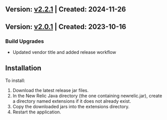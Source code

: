 ## Version: [v2.2.1](https://github.com/newrelic-experimental/newrelic-java-quarkus/releases/tag/v2.2.1) | Created: 2024-11-26



## Version: [v2.0.1](https://github.com/newrelic-experimental/newrelic-java-quarkus/releases/tag/v2.0.1) | Created: 2023-10-16
### Build Upgrades
- Updated vendor title and added release workflow


## Installation

To install:

1. Download the latest release jar files.
2. In the New Relic Java directory (the one containing newrelic.jar), create a directory named extensions if it does not already exist.
3. Copy the downloaded jars into the extensions directory.
4. Restart the application.   

